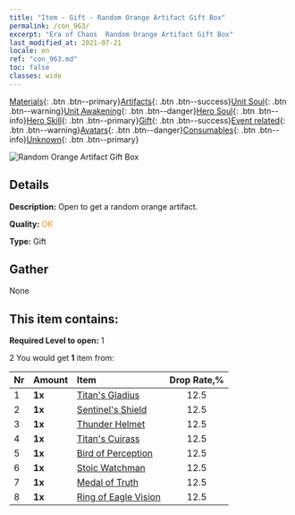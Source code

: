 ```yaml
---
title: "Item - Gift - Random Orange Artifact Gift Box"
permalink: /con_963/
excerpt: "Era of Chaos  Random Orange Artifact Gift Box"
last_modified_at: 2021-07-21
locale: en
ref: "con_963.md"
toc: false
classes: wide
---
```

 [Materials](/Items/){: .btn .btn--primary}[Artifacts](/Items/Artifacts/){: .btn .btn--success}[Unit Soul](/Items/UnitSoul/){: .btn .btn--warning}[Unit Awakening](/Items/UnitAwakening/){: .btn .btn--danger}[Hero Soul](/Items/HeroSoul/){: .btn .btn--info}[Hero Skill](/Items/HeroSkill/){: .btn .btn--primary}[Gift](/Items/Gift/){: .btn .btn--success}[Event related](/Items/Events/){: .btn .btn--warning}[Avatars](/Items/Avatars/){: .btn .btn--danger}[Consumables](/Items/Consumables/){: .btn .btn--info}[Unknown](/Items/Unknown/){: .btn .btn--primary}

 ![Random Orange Artifact Gift Box](/images/t/i_907046.png)

## Details
 **Description:** Open to get a random orange artifact.

 **Quality:** <span style="color: #FF8C00">OK</span>

 **Type:** Gift

## Gather

  None

## This item contains:

 **Required Level to open:** 1

 2 You would get **1** item  from:

  | Nr | Amount |     Item    | Drop Rate,% |
  |:---|:-------|:------------|:---------:|
  | 1 |  **1x** | [Titan's Gladius](/Items/art_156/) | 12.5 | 
  | 2 |  **1x** | [Sentinel's Shield](/Items/art_157/) | 12.5 | 
  | 3 |  **1x** | [Thunder Helmet](/Items/art_158/) | 12.5 | 
  | 4 |  **1x** | [Titan's Cuirass](/Items/art_159/) | 12.5 | 
  | 5 |  **1x** | [Bird of Perception](/Items/art_132/) | 12.5 | 
  | 6 |  **1x** | [Stoic Watchman](/Items/art_133/) | 12.5 | 
  | 7 |  **1x** | [Medal of Truth](/Items/art_134/) | 12.5 | 
  | 8 |  **1x** | [Ring of Eagle Vision](/Items/art_135/) | 12.5 | 
